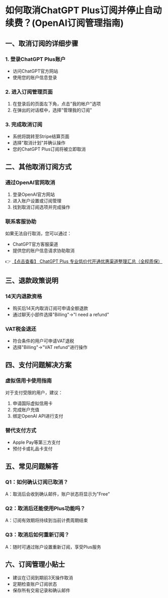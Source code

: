# 如何取消ChatGPT Plus订阅并停止自动续费？(OpenAI订阅管理指南)

## 一、取消订阅的详细步骤

### 1. 登录ChatGPT Plus账户
- 访问ChatGPT官方网站
- 使用您的账户信息登录

### 2. 进入订阅管理页面
1. 在登录后的页面左下角，点击"我的帐户"选项
2. 在弹出的对话框中，选择"管理我的订阅"

### 3. 完成取消订阅
- 系统将跳转至Stripe结算页面
- 选择"取消计划"并确认操作
- 您的ChatGPT Plus订阅将被立即取消

## 二、其他取消订阅方式

### 通过OpenAI官网取消
1. 登录OpenAI官方网站
2. 进入账户设置或订阅管理
3. 找到取消订阅选项并完成操作

### 联系客服协助
如果无法自行取消，您可以通过：
- ChatGPT官方客服渠道
- 提供您的账户信息请求协助取消

👉 [【点击查看】 ChatGPT Plus 专业低价代开通优惠渠道整理汇总（全程质保）](https://bit.ly/DaiKai)

## 三、退款政策说明

### 14天内退款资格
- 购买后14天内取消订阅可申请全额退款
- 通过聊天小部件选择"Billing"→"I need a refund"

### VAT税金退还
- 符合条件的用户可申请VAT退税
- 选择"Billing"→"VAT refund"进行操作

## 四、支付问题解决方案

### 虚拟信用卡使用指南
对于支付受限的用户，建议：
1. 申请国际虚拟信用卡
2. 完成账户充值
3. 绑定OpenAI API进行支付

### 替代支付方式
- Apple Pay等第三方支付
- 预付卡或礼品卡支付

## 五、常见问题解答

### Q1：如何确认订阅已取消？
A：取消后会收到确认邮件，账户状态将显示为"Free"

### Q2：取消后还能使用Plus功能吗？
A：订阅有效期将持续到当前计费周期结束

### Q3：取消后如何重新订阅？
A：随时可通过账户设置重新订阅，享受Plus服务

## 六、订阅管理小贴士
- 建议在订阅到期前3天操作取消
- 定期检查账户订阅状态
- 保存所有交易记录和确认邮件